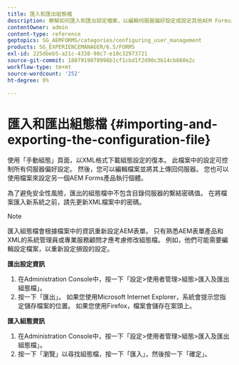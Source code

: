 ```yaml
---
title: 匯入和匯出組態檔
description: 瞭解如何匯入和匯出設定檔案，以編輯伺服器偏好設定或設定其他AEM Forms產品執行個體。
contentOwner: admin
content-type: reference
geptopics: SG_AEMFORMS/categories/configuring_user_management
products: SG_EXPERIENCEMANAGER/6.5/FORMS
exl-id: 225dbeb5-a21c-4338-98c7-e10c32973721
source-git-commit: 1807919078996b1cf1cbd1f2d90c3b14cb660e2c
workflow-type: tm+mt
source-wordcount: '252'
ht-degree: 0%

---
```


# 匯入和匯出組態檔 {#importing-and-exporting-the-configuration-file}

使用「手動組態」頁面，以XML格式下載組態設定的復本。 此檔案中的設定可控制所有伺服器偏好設定。 然後，您可以編輯檔案並將其上傳回伺服器。 您也可以使用檔案來設定另一個AEM Forms產品執行個體。

為了避免安全性風險，匯出的組態檔中不包含目錄伺服器的繫結密碼值。 在將檔案匯入新系統之前，請先更新XML檔案中的密碼。

>[!NOTE]
>
>匯入組態檔會根據檔案中的資訊重新設定AEM表單。 只有熟悉AEM表單產品和XML的系統管理員或專業服務顧問才應考慮修改組態檔。 例如，他們可能需要編輯設定檔案，以重新設定損毀的設定。

**匯出設定資訊**

1. 在Administration Console中，按一下「設定>使用者管理>組態>匯入及匯出組態檔」。
1. 按一下「匯出」。 如果您使用Microsoft Internet Explorer，系統會提示您指定儲存檔案的位置。 如果您使用Firefox，檔案會儲存在案頭上。

**匯入組態資訊**

1. 在Administration Console中，按一下「設定>使用者管理>組態>匯入及匯出組態檔」。
1. 按一下「瀏覽」以尋找組態檔，按一下「匯入」，然後按一下「確定」。
